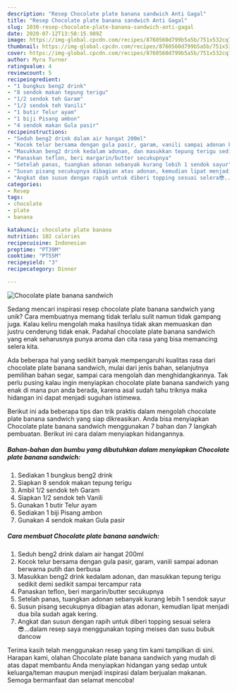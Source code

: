 ```yaml
---
description: "Resep Chocolate plate banana sandwich Anti Gagal"
title: "Resep Chocolate plate banana sandwich Anti Gagal"
slug: 1030-resep-chocolate-plate-banana-sandwich-anti-gagal
date: 2020-07-12T13:58:15.989Z
image: https://img-global.cpcdn.com/recipes/8760560d799b5a5b/751x532cq70/chocolate-plate-banana-sandwich-foto-resep-utama.jpg
thumbnail: https://img-global.cpcdn.com/recipes/8760560d799b5a5b/751x532cq70/chocolate-plate-banana-sandwich-foto-resep-utama.jpg
cover: https://img-global.cpcdn.com/recipes/8760560d799b5a5b/751x532cq70/chocolate-plate-banana-sandwich-foto-resep-utama.jpg
author: Myra Turner
ratingvalue: 4
reviewcount: 5
recipeingredient:
- "1 bungkus beng2 drink"
- "8 sendok makan tepung terigu"
- "1/2 sendok teh Garam"
- "1/2 sendok teh Vanili"
- "1 butir Telur ayam"
- "1 biji Pisang ambon"
- "4 sendok makan Gula pasir"
recipeinstructions:
- "Seduh beng2 drink dalam air hangat 200ml"
- "Kocok telur bersama dengan gula pasir, garam, vanili sampai adonan berwarna putih dan berbusa"
- "Masukkan beng2 drink kedalam adonan, dan masukkan tepung terigu sedikit demi sedikit sampai tercampur rata"
- "Panaskan teflon, beri margarin/butter secukupnya"
- "Setelah panas, tuangkan adonan sebanyak kurang lebih 1 sendok sayur"
- "Susun pisang secukupnya dibagian atas adonan, kemudian lipat menjadi dua bila sudah agak kering."
- "Angkat dan susun dengan rapih untuk diberi topping sesuai selera😎...dalam resep saya menggunakan toping meises dan susu bubuk dancow"
categories:
- Resep
tags:
- chocolate
- plate
- banana

katakunci: chocolate plate banana 
nutrition: 102 calories
recipecuisine: Indonesian
preptime: "PT39M"
cooktime: "PT55M"
recipeyield: "3"
recipecategory: Dinner

---
```



![Chocolate plate banana sandwich](https://img-global.cpcdn.com/recipes/8760560d799b5a5b/751x532cq70/chocolate-plate-banana-sandwich-foto-resep-utama.jpg)

Sedang mencari inspirasi resep chocolate plate banana sandwich yang unik? Cara membuatnya memang tidak terlalu sulit namun tidak gampang juga. Kalau keliru mengolah maka hasilnya tidak akan memuaskan dan justru cenderung tidak enak. Padahal chocolate plate banana sandwich yang enak seharusnya punya aroma dan cita rasa yang bisa memancing selera kita.

Ada beberapa hal yang sedikit banyak mempengaruhi kualitas rasa dari chocolate plate banana sandwich, mulai dari jenis bahan, selanjutnya pemilihan bahan segar, sampai cara mengolah dan menghidangkannya. Tak perlu pusing kalau ingin menyiapkan chocolate plate banana sandwich yang enak di mana pun anda berada, karena asal sudah tahu triknya maka hidangan ini dapat menjadi suguhan istimewa.




Berikut ini ada beberapa tips dan trik praktis dalam mengolah chocolate plate banana sandwich yang siap dikreasikan. Anda bisa menyiapkan Chocolate plate banana sandwich menggunakan 7 bahan dan 7 langkah pembuatan. Berikut ini cara dalam menyiapkan hidangannya.

<!--inarticleads1-->

##### Bahan-bahan dan bumbu yang dibutuhkan dalam menyiapkan Chocolate plate banana sandwich:

1. Sediakan 1 bungkus beng2 drink
1. Siapkan 8 sendok makan tepung terigu
1. Ambil 1/2 sendok teh Garam
1. Siapkan 1/2 sendok teh Vanili
1. Gunakan 1 butir Telur ayam
1. Sediakan 1 biji Pisang ambon
1. Gunakan 4 sendok makan Gula pasir




<!--inarticleads2-->

##### Cara membuat Chocolate plate banana sandwich:

1. Seduh beng2 drink dalam air hangat 200ml
1. Kocok telur bersama dengan gula pasir, garam, vanili sampai adonan berwarna putih dan berbusa
1. Masukkan beng2 drink kedalam adonan, dan masukkan tepung terigu sedikit demi sedikit sampai tercampur rata
1. Panaskan teflon, beri margarin/butter secukupnya
1. Setelah panas, tuangkan adonan sebanyak kurang lebih 1 sendok sayur
1. Susun pisang secukupnya dibagian atas adonan, kemudian lipat menjadi dua bila sudah agak kering.
1. Angkat dan susun dengan rapih untuk diberi topping sesuai selera😎...dalam resep saya menggunakan toping meises dan susu bubuk dancow




Terima kasih telah menggunakan resep yang tim kami tampilkan di sini. Harapan kami, olahan Chocolate plate banana sandwich yang mudah di atas dapat membantu Anda menyiapkan hidangan yang sedap untuk keluarga/teman maupun menjadi inspirasi dalam berjualan makanan. Semoga bermanfaat dan selamat mencoba!
